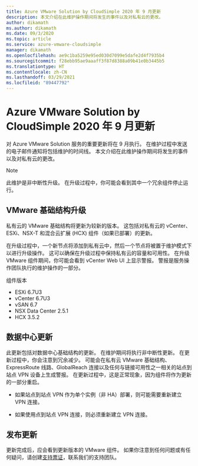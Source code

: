 ```yaml
---
title: Azure VMware Solution by CloudSimple 2020 年 9 月更新
description: 本文介绍在此维护操作期间将发生的事件以及对私有云的更改。
author: dikamath
ms.author: dikamath
ms.date: 09/3/2020
ms.topic: article
ms.service: azure-vmware-cloudsimple
manager: dikamath
ms.openlocfilehash: ae9c1ba5259e95ed030d7099e5dafe2d4f7935b4
ms.sourcegitcommit: f28ebb95ae9aaaff3f87d8388a09b41e0b3445b5
ms.translationtype: HT
ms.contentlocale: zh-CN
ms.lasthandoff: 03/29/2021
ms.locfileid: "89447792"
---
```

# <a name="azure-vmware-solution-by-cloudsimple-september-2020-update"></a>Azure VMware Solution by CloudSimple 2020 年 9 月更新

对 Azure VMware Solution 服务的重要更新将在 9 月执行。 在维护过程中发送的电子邮件通知将包括维护的时间线。 本文介绍在此维护操作期间将发生的事件以及对私有云的更改。

> [!NOTE]
> 此维护是非中断性升级。 在升级过程中，你可能会看到其中一个冗余组件停止运行。

## <a name="vmware-infrastructure-upgrade"></a>VMware 基础结构升级

私有云的 VMware 基础结构将更新为较新的版本。 这包括对私有云的 vCenter、ESXi、NSX-T 和混合云扩展 (HCX) 组件（如果已部署）的更新。

在升级过程中，一个新节点将添加到私有云中，然后一个节点将被置于维护模式下以进行升级操作。 这可以确保在升级过程中保持私有云的容量和可用性。 在升级 VMware 组件期间，你可能会看到 vCenter Web UI 上显示警报。 警报是服务操作团队执行的维护操作的一部分。

组件版本

- ESXi 6.7U3
- vCenter 6.7U3
- vSAN 6.7
- NSX Data Center 2.5.1
- HCX 3.5.2

## <a name="datacenter-updates"></a>数据中心更新

此更新包括对数据中心基础结构的更新。 在维护期间将执行非中断性更新。 在更新过程中，你会注意到冗余减少。 可能会在私有云 VMware 基础结构、ExpressRoute 线路、GlobalReach 连接以及任何与链接可用性之一相关的站点到站点 VPN 设备上生成警报。 在更新过程中，这是正常现象，因为组件将作为更新的一部分重启。

-   如果站点到站点 VPN 作为单个实例（非 HA）部署，则可能需要重新建立 VPN 连接。

-   如果使用点到站点 VPN 连接，则必须重新建立 VPN 连接。

## <a name="post-update"></a>发布更新

更新完成后，应会看到更新版本的 VMware 组件。 如果你注意到任何问题或有任何疑问，请创建[支持票证](https://portal.azure.com/#blade/Microsoft_Azure_Support/HelpAndSupportBlade/newsupportrequest)，联系我们的支持团队。
